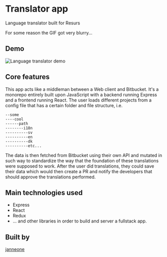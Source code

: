# Translator app
Language translator built for Resurs

For some reason the GIF got very blurry...

## Demo
![Language translator demo](https://github.com/janneone/lang-trans/blob/master/lang-trans-github.gif)


## Core features
This app acts like a middleman between a Web client and Bitbucket.
It's a monorepo entirely built upon JavaScript with a backend running Express and a frontend running React.
The user loads different projects from a config file that has a certain folder and file structure, i.e.

```
--some
----cool
------path
--------i18n
----------sv
----------en
----------dk
----------etc...
```

The data is then fetched from Bitbucket using their own API and mutated in such way to standardize the way that the foundation of these translations were supposed to work. After the user did translations, they could save their data which would then create a PR and notify the developers that should approve the translations performed.


## Main technologies used
* Express
* React
* Redux
* ... and other libraries in order to build and server a fullstack app. 

## Built by

[janneone](https://github.com/janneone)
